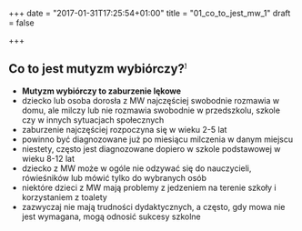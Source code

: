 +++
date = "2017-01-31T17:25:54+01:00"
title = "01_co_to_jest_mw_1"
draft = false

+++

Co to jest mutyzm wybiórczy?<sup><sub><sup><sub><sup>[1]</sup></sub></sup></sub></sup>
----------------------------
* **Mutyzm wybiórczy to zaburzenie lękowe**
* dziecko lub osoba dorosła z MW najczęściej swobodnie rozmawia w domu, ale milczy lub nie rozmawia swobodnie w przedszkolu, szkole czy w innych sytuacjach społecznych
* zaburzenie najczęściej rozpoczyna się w wieku 2-5 lat
* powinno być diagnozowane już po miesiącu milczenia w danym miejscu
* niestety, często jest diagnozowane dopiero w szkole podstawowej w wieku 8-12 lat
* dziecko z MW może w ogóle nie odzywać się do nauczycieli, rówieśników lub mówić tylko do wybranych osób
* niektóre dzieci z MW mają problemy z jedzeniem na terenie szkoły i korzystaniem z toalety
* zazwyczaj nie mają trudności dydaktycznych, a często, gdy mowa nie jest wymagana, mogą odnosić sukcesy szkolne

[1]: http://www.mutyzm.org.pl/czym-jest-mutyzm/
